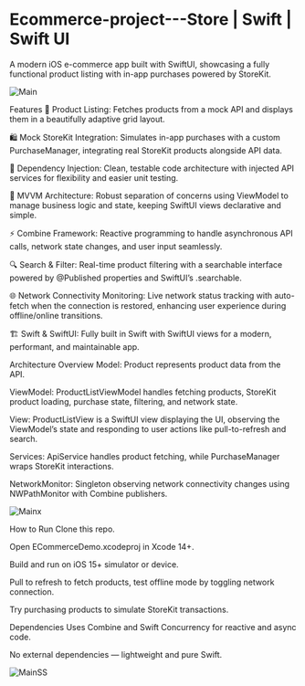 # Ecommerce-project---Store | Swift | Swift UI
A modern iOS e-commerce app built with SwiftUI, showcasing a fully functional product listing with in-app purchases powered by StoreKit.


![Main](https://github.com/user-attachments/assets/2247e7b4-7a26-46ce-9b90-b3924bd7b4bf)

Features
🛒 Product Listing: Fetches products from a mock API and displays them in a beautifully adaptive grid layout.

🛍️ Mock StoreKit Integration: Simulates in-app purchases with a custom PurchaseManager, integrating real StoreKit products alongside API data.

🧩 Dependency Injection: Clean, testable code architecture with injected API services for flexibility and easier unit testing.

📱 MVVM Architecture: Robust separation of concerns using ViewModel to manage business logic and state, keeping SwiftUI views declarative and simple.

⚡ Combine Framework: Reactive programming to handle asynchronous API calls, network state changes, and user input seamlessly.

🔍 Search & Filter: Real-time product filtering with a searchable interface powered by @Published properties and SwiftUI’s .searchable.

🌐 Network Connectivity Monitoring: Live network status tracking with auto-fetch when the connection is restored, enhancing user experience during offline/online transitions.

🏗️ Swift & SwiftUI: Fully built in Swift with SwiftUI views for a modern, performant, and maintainable app.


Architecture Overview
Model: Product represents product data from the API.

ViewModel: ProductListViewModel handles fetching products, StoreKit product loading, purchase state, filtering, and network state.

View: ProductListView is a SwiftUI view displaying the UI, observing the ViewModel’s state and responding to user actions like pull-to-refresh and search.

Services: ApiService handles product fetching, while PurchaseManager wraps StoreKit interactions.

NetworkMonitor: Singleton observing network connectivity changes using NWPathMonitor with Combine publishers.


![Mainx](https://github.com/user-attachments/assets/3b09a557-3bec-4c92-9f0f-f72be0466ef5)


How to Run
Clone this repo.

Open ECommerceDemo.xcodeproj in Xcode 14+.

Build and run on iOS 15+ simulator or device.

Pull to refresh to fetch products, test offline mode by toggling network connection.

Try purchasing products to simulate StoreKit transactions.


Dependencies
Uses Combine and Swift Concurrency for reactive and async code.

No external dependencies — lightweight and pure Swift.


![MainSS](https://github.com/user-attachments/assets/c50310a5-9bdb-4b66-9879-77ca0241e582)

